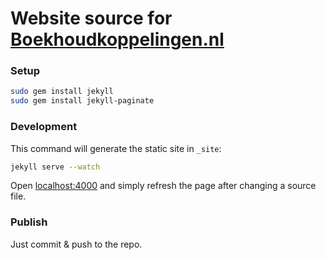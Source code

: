 # Website source for [Boekhoudkoppelingen.nl](boekhoudkoppelingen.nl)

### Setup

```bash
sudo gem install jekyll
sudo gem install jekyll-paginate
```

### Development
This command will generate the static site in `_site`:

```bash
jekyll serve --watch
```

Open [localhost:4000](localhost:4000) and simply refresh the page after changing a source file.

### Publish
Just commit & push to the repo.